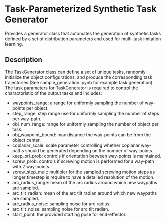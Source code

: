 # Task-Parameterized Synthetic Task Generator

Provides a generator class that automates the generation of synthetic tasks defined by a set of distribution parameters and used for multi-task imitation learning.

## Description
The TaskGenerator class can define a set of unique tasks, randomly initialize the object configurations, and produce the corresponding task trajectories (See sample_generation.ipynb for example task generation).
The task parameters for TaskGenerator is required to control the charactoristic of the output tasks and includes:
* waypoints_range: a range for uniformly sampling the number of way-points per object.
* step_range: step range use for uniformly sampling the number of steps per way-path.
* obj_num_range: range for uniformly sampling the number of object per task.
* obj_waypoint_bound: max distance the way-points can be from the object center.
* coplanar_scale: scale parameter controlling whether coplanar way-paths should be generated depending on the number of way-points.
* keep_ori_prob: controls if orientation between way-points is maintained.
* screw_prob: controls if screwing motion is performed for a way-path with 2 way-points.
* screw_step_mult: multipler for the sampled screwing motion steps as longer timestep is require to have a detailed resolution of the motion.
* arc_radius_range: mean of the arc radius around which new waypaths are sampled.
* arc_tilt_radian: mean of the arc tilt radian around which new waypaths are sampled.
* arc_radius_noise: sampling noise for arc radius.
* arc_tilt_noise: sampling noise for arc tilt radian.
* start_point: the provided starting pose for end-effector.
